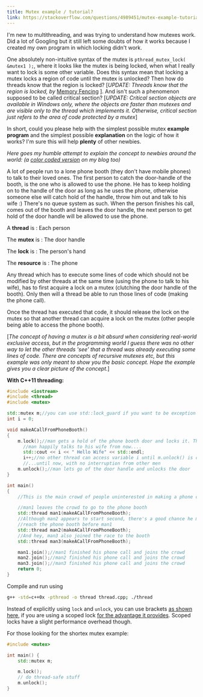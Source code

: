 ```yaml
---
title: Mutex example / tutorial?
link: https://stackoverflow.com/questions/4989451/mutex-example-tutorial
---
```


I'm new to multithreading, and was trying to understand how mutexes work.
Did a lot of Googling but it still left some doubts of how it works because
I created my own program in which locking didn't work.

One absolutely non-intuitive syntax of the mutex is `pthread_mutex_lock( &mutex1 );`,
where it looks like the mutex is being locked, when what I really want to
lock is some other variable. Does this syntax mean that locking a mutex locks
a region of code until the mutex is unlocked? Then how do threads know that
the region is locked? [*UPDATE: Threads know that the region is locked, by*
[Memory Fencing](http://en.wikipedia.org/wiki/Memory_barrier#Multithreaded_programming_and_memory_visibility) ].
And isn't such a phenomenon supposed to be called critical section? [*UPDATE:
Critical section objects are available in Windows only, where the objects
are faster than mutexes and are visible only to the thread which implements
it. Otherwise, critical section just refers to the area of code protected
by a mutex*]

In short, could you please help with the simplest possible mutex **example
program** and the simplest possible **explanation** on the logic of how it
works? I'm sure this will help **plenty** of other newbies.

*Here goes my humble attempt to explain the concept to newbies around the
world: (a [color coded version](http://nrecursions.blogspot.com/2014/08/mutex-tutorial-and-example.html)
on my blog too)*

A lot of people run to a lone phone booth (they don't have mobile phones)
to talk to their loved ones. The first person to catch the door-handle of
the booth, is the one who is allowed to use the phone. He has to keep holding
on to the handle of the door as long as he uses the phone, otherwise someone
else will catch hold of the handle, throw him out and talk to his wife :)
There's no queue system as such. When the person finishes his call, comes
out of the booth and leaves the door handle, the next person to get hold
of the door handle will be allowed to use the phone.

A **thread** is : Each person

The **mutex** is : The door handle

The **lock** is : The person's hand

The **resource** is : The phone

Any thread which has to execute some lines of code which should not be modified
by other threads at the same time (using the phone to talk to his wife),
has to first acquire a lock on a mutex (clutching the door handle of the
booth). Only then will a thread be able to run those lines of code (making
the phone call).

Once the thread has executed that code, it should release the lock on the
mutex so that another thread can acquire a lock on the mutex (other people
being able to access the phone booth).

[*The concept of having a mutex is a bit absurd when considering real-world
exclusive access, but in the programming world I guess there was no other
way to let the other threads 'see' that a thread was already executing some
lines of code. There are concepts of recursive mutexes etc, but this example
was only meant to show you the basic concept. Hope the example gives you
a clear picture of the concept.*]

**With C++11 threading:**

```C++
#include <iostream>
#include <thread>
#include <mutex>

std::mutex m;//you can use std::lock_guard if you want to be exception safe
int i = 0;

void makeACallFromPhoneBooth() 
{
    m.lock();//man gets a hold of the phone booth door and locks it. The other men wait outside
      //man happily talks to his wife from now....
      std::cout << i << " Hello Wife" << std::endl;
      i++;//no other thread can access variable i until m.unlock() is called
      //...until now, with no interruption from other men
    m.unlock();//man lets go of the door handle and unlocks the door
}

int main() 
{
    //This is the main crowd of people uninterested in making a phone call

    //man1 leaves the crowd to go to the phone booth
    std::thread man1(makeACallFromPhoneBooth);
    //Although man2 appears to start second, there's a good chance he might
    //reach the phone booth before man1
    std::thread man2(makeACallFromPhoneBooth);
    //And hey, man3 also joined the race to the booth
    std::thread man3(makeACallFromPhoneBooth);

    man1.join();//man1 finished his phone call and joins the crowd
    man2.join();//man2 finished his phone call and joins the crowd
    man3.join();//man3 finished his phone call and joins the crowd
    return 0;
}
```

Compile and run using

```bash
g++ -std=c++0x -pthread -o thread thread.cpp; ./thread
```

Instead of explicitly using `lock` and `unlock`, you can use brackets [as
shown here](https://software.intel.com/en-us/node/527509), if you are using
a scoped lock [for the advantage it provides](https://stackoverflow.com/questions/15179553/boost-scoped-lock-vs-plain-lock-unlock).
Scoped locks have a slight performance overhead though.

For those looking for the shortex mutex example:

```C++
#include <mutex>

int main() {
    std::mutex m;

    m.lock();
    // do thread-safe stuff
    m.unlock();
}
```
